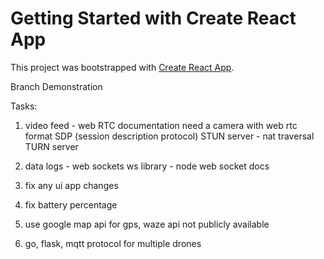 # Getting Started with Create React App

This project was bootstrapped with [Create React App](https://github.com/facebook/create-react-app).

Branch Demonstration

Tasks:

1. video feed - web RTC documentation
   need a camera with web rtc format
   SDP (session description protocol)
   STUN server - nat traversal
   TURN server

2. data logs - web sockets
   ws library - node
   web socket docs

3. fix any ui app changes

4. fix battery percentage

5. use google map api for gps, waze api not publicly available

6. go, flask, mqtt protocol for multiple drones
